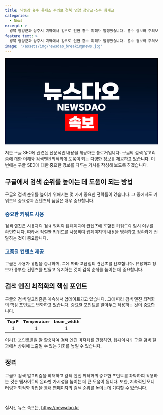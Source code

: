 ```yaml
---
title: 낙동강 홍수 통제소 주의보 경북 영양 청암교·상주 화계교
categories:
  - News
excerpt: >
  경북 영양군과 상주시 지역에서 강우로 인한 홍수 피해가 발생했습니다. 홍수 경보와 주의보가 발령된 지역에서는 수위 상황이 안정화되고 있으나, 소방 당국에 의한 구조작업과 도로 통제가 진행 중입니다. 현재까지 마을 주민 18명이 고립되었으며, 관계 당국은 계속해서 상황을 모니터링하고 있습니다. 추가 강우가 예상되므로 지역 주민들은 안전에 주의해야 합니다. #홍수 #주의보 #영양 #상주 #낙동강
feature_text: >
  경북 영양군과 상주시 지역에서 강우로 인한 홍수 피해가 발생했습니다. 홍수 경보와 주의보가 발령된 지역에서는 수위 상황이 안정화되고 있으나, 소방 당국에 의한 구조작업과 도로 통제가 진행 중입니다. 현재까지 마을 주민 18명이 고립되었으며, 관계 당국은 계속해서 상황을 모니터링하고 있습니다. 추가 강우가 예상되므로 지역 주민들은 안전에 주의해야 합니다. #홍수 #주의보 #영양 #상주 #낙동강
image: '/assets/img/newsdao_breakingnews.jpg'
---
```


<p><img src="/assets/img/newsdao_breakingnews.jpg" alt="flaretime 속보" /></p>

<p>저는 구글 SEO에 관련된 전문적인 내용을 제공하는 블로거입니다. 구글의 검색 알고리즘에 대한 이해와 검색엔진최적화에 도움이 되는 다양한 정보를 제공하고 있습니다. 이번에는 구글 SEO에 대한 중요한 정보를 다루는 기사를 작성해 보도록 하겠습니다.</p>

<h2 data-ke-size="size26">구글에서 검색 순위를 높이는 데 도움이 되는 방법</h2>

<p data-ke-size="size16">구글의 검색 순위를 높이기 위해서는 몇 가지 중요한 전략들이 있습니다. 그 중에서도 키워드의 중요성과 컨텐츠의 품질은 매우 중요합니다.</p>

<h3><b><span style="color: #1a5490;">중요한 키워드 사용</span></b></h3>

<p data-ke-size="size16">검색 엔진은 사용자의 검색 쿼리와 웹페이지의 컨텐츠에 포함된 키워드의 일치 여부를 확인합니다. 따라서 적절한 키워드를 사용하여 웹페이지의 내용을 명확하고 정확하게 전달하는 것이 중요합니다.</p>

<h3><b><span style="color: #1a5490;">고품질 컨텐츠 제공</span></b></h3>

<p data-ke-size="size16">구글은 사용자 경험을 중시하며, 그에 따라 고품질의 컨텐츠를 선호합니다. 유용하고 정보가 풍부한 컨텐츠를 만들고 유지하는 것이 검색 순위를 높이는 데 중요합니다.</p>

<h2 data-ke-size="size26">검색 엔진 최적화의 핵심 포인트</h2>

<p data-ke-size="size16">구글의 검색 알고리즘은 계속해서 업데이트되고 있습니다. 그에 따라 검색 엔진 최적화의 핵심 포인트도 변화하고 있습니다. 중요한 포인트를 알아두고 적용하는 것이 중요합니다.</p>

<table>
<tbody>
<tr>
<td style="text-align: center; height: 17px;"><b>Top P</b></td>
<td style="text-align: center; height: 17px;"><b>Temperature</b></td>
<td style="text-align: center; height: 17px;"><b>beam_width</b></td>
</tr>
<tr>
<td style="text-align: center; height: 17px;">1</td>
<td style="text-align: center; height: 17px;">1</td>
<td style="text-align: center; height: 17px;">1</td>
</tr>
</tbody>
</table>

<p data-ke-size="size16">이러한 포인트들을 잘 활용하여 검색 엔진 최적화를 진행하면, 웹페이지가 구글 검색 결과에서 상위에 노출될 수 있는 기회를 높일 수 있습니다.</p>

<h2 data-ke-size="size26">정리</h2>

<p data-ke-size="size16">구글의 검색 알고리즘을 이해하고 검색 엔진 최적화의 중요한 포인트를 파악하여 적용하는 것은 웹사이트의 온라인 가시성을 높이는 데 큰 도움이 됩니다. 또한, 지속적인 모니터링과 최적화 작업을 통해 웹페이지의 검색 순위를 높이는데 기여할 수 있습니다.</p>

<p data-ke-size="size16">&nbsp;</p>
실시간 뉴스 속보는, <a href="https://newsdao.kr" rel="dofollow">https://newsdao.kr</a>


